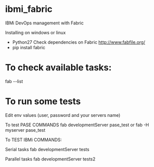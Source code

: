 # ibmi_fabric
IBMi DevOps management with Fabric

Installing on windows or linux

- Python27
 Check dependencies on Fabric http://www.fabfile.org/
- pip install fabric



# To check available tasks:

 fab --list
 
# To run some tests

Edit env values (user, password and your servers name)

To test PASE COMMANDS
fab developmentServer pase_test or fab -H myserver pase_test

To TEST IBMi COMMANDS:

Serial tasks
fab developmentServer tests

Parallel tasks
fab developmentServer tests2




